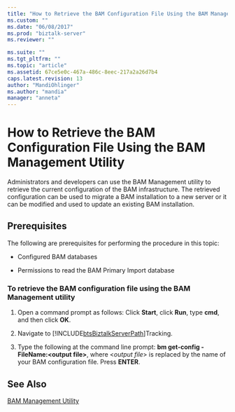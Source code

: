 ```yaml
---
title: "How to Retrieve the BAM Configuration File Using the BAM Management Utility | Microsoft Docs"
ms.custom: ""
ms.date: "06/08/2017"
ms.prod: "biztalk-server"
ms.reviewer: ""

ms.suite: ""
ms.tgt_pltfrm: ""
ms.topic: "article"
ms.assetid: 67ce5e0c-467a-486c-8eec-217a2a26d7b4
caps.latest.revision: 13
author: "MandiOhlinger"
ms.author: "mandia"
manager: "anneta"
---
```

# How to Retrieve the BAM Configuration File Using the BAM Management Utility
Administrators and developers can use the BAM Management utility to retrieve the current configuration of the BAM infrastructure. The retrieved configuration can be used to migrate a BAM installation to a new server or it can be modified and used to update an existing BAM installation.  
  
## Prerequisites  
 The following are prerequisites for performing the procedure in this topic:  
  
-   Configured BAM databases  
  
-   Permissions to read the BAM Primary Import database  
  
### To retrieve the BAM configuration file using the BAM Management utility  
  
1. Open a command prompt as follows: Click **Start**, click **Run**, type **cmd**, and then click **OK**.  
  
2. Navigate to [!INCLUDE[btsBiztalkServerPath](../includes/btsbiztalkserverpath-md.md)]Tracking.  
  
3. Type the following at the command line prompt: **bm get-config -FileName:\<output file\>**, where \<*output file*\> is replaced by the name of your BAM configuration file. Press **ENTER**.  
  
## See Also  
 [BAM Management Utility](../core/bam-management-utility.md)